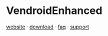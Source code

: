 # VendroidEnhanced

[website](https://vendroid.nin0.dev) · [download](https://vendroid.nin0.dev/download) · [faq](https://vendroid.nin0.dev/faq) · [support](https://discord.gg/qtmpcF56Yf)
